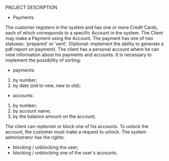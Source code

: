 PROJECT DESCRIPTION

- Payments

The customer registers in the system and has one or more Credit Cards, each of which
corresponds to a specific Account in the system. The Client may make a Payment using the
Account.
The payment has one of two statuses: &#39;prepared&#39; or &#39;sent&#39;. (Optional: implement the ability to
generate a pdf-report on payment).
The client has a personal account where he can view information about his payments and
accounts. It is necessary to implement the possibility of sorting:
- payments:
1) by number;
2) by date (old to new, new to old);
- accounts:
1) by number;
2) by account name;
3) by the balance amount on the account;

The client can replenish or block one of his accounts. To unlock the account, the customer
must make a request to unlock.
The system administrator has the rights:
- blocking / unblocking the user;
- blocking / unblocking one of the user&#39;s accounts.